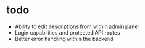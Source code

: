 # todo
- Ability to edit descriptions from within admin panel
- Login capabilities and protected API routes
- Better error handling within the backend
